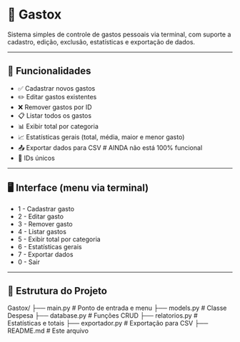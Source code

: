 # 💸 Gastox

Sistema simples de controle de gastos pessoais via terminal, com suporte a cadastro, edição, exclusão, estatísticas e exportação de dados.

---

## 🧾 Funcionalidades

- ✅ Cadastrar novos gastos
- ✏️ Editar gastos existentes
- ❌ Remover gastos por ID
- 📋 Listar todos os gastos
- 📊 Exibir total por categoria
- 📈 Estatísticas gerais (total, média, maior e menor gasto)
- 📤 Exportar dados para CSV # AINDA não está 100% funcional
- 🔐 IDs únicos 

---

## 🖥️ Interface (menu via terminal)

- 1 - Cadastrar gasto
- 2 - Editar gasto
- 3 - Remover gasto
- 4 - Listar gastos
- 5 - Exibir total por categoria
- 6 - Estatísticas gerais
- 7 - Exportar dados
- 0 - Sair

---

## 🧱 Estrutura do Projeto

Gastox/
├── main.py # Ponto de entrada e menu
├── models.py # Classe Despesa
├── database.py # Funções CRUD
├── relatorios.py # Estatísticas e totais
├── exportador.py # Exportação para CSV
├── README.md # Este arquivo